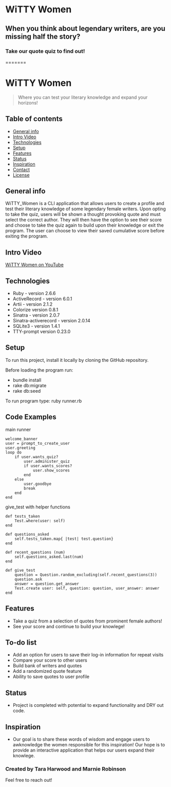 # WiTTY Women
## When you think about legendary writers, are you missing half the story?
### Take our quote quiz to find out!

=======
# WiTTY Women
> Where you can test your literary knowledge and expand your horizons!

## Table of contents
* [General info](#general-info)
* [Intro Video](#intro-video)
* [Technologies](#technologies)
* [Setup](#setup)
* [Features](#features)
* [Status](#status)
* [Inspiration](#inspiration)
* [Contact](#contact)
* [License](#license)

## General info
WiTTY_Women is a CLI application that allows users to create a profile and test their literary knowledge of some legendary female writers. Upon opting to take the quiz, users will be shown a thought provoking quote and must select the correct author. They will then have the option to see their score and choose to take the quiz again to build upon their knowledge or exit the program. The user can choose to view their saved cumulative score before exiting the program.

## Intro Video
[WiTTY Women on YouTube](https://www.youtube.com/TBD)

## Technologies
* Ruby - version 2.6.6
* ActiveRecord - version 6.0.1
* Artii - version 2.1.2
* Colorize version 0.8.1
* Sinatra - version 2.0.7
* Sinatra-activerecord - version 2.0.14
* SQLite3 - version 1.4.1
* TTY-prompt version 0.23.0

## Setup
To run this project, install it locally by cloning the GitHub repository. 

Before loading the program run:
* bundle install 
* rake db:migrate
* rake db:seed

To run program type: ruby runner.rb

## Code Examples

main runner

    welcome_banner
    user = prompt_to_create_user
    user.greeting
    loop do
        if user.wants_quiz?
            user.administer_quiz
            if user.wants_scores?        
                user.show_scores             
            end       
        else  
            user.goodbye    
            break    
        end 
    end  

give_test with helper functions
    
    def tests_taken
        Test.where(user: self)
    end

    def questions_asked
        self.tests_taken.map{ |test| test.question}
    end 
    
    def recent_questions (num)
        self.questions_asked.last(num)
    end   

    def give_test
        question = Question.random_excluding(self.recent_questions(3))
        question.ask
        answer = question.get_answer
        Test.create user: self, question: question, user_answer: answer
    end

## Features
* Take a quiz from a selection of quotes from prominent female authors!
* See your score and continue to build your knowlege!

## To-do list
* Add an option for users to save their log-in information for repeat visits
* Compare your score to other users
* Build bank of writers and quotes 
* Add a randomized quote feature
* Ability to save quotes to user profile

## Status
* Project is completed with potential to expand functionality and DRY out code.

## Inspiration
* Our goal is to share these words of wisdom and engage users to awknowledge the women responsible for this inspiration! Our hope is to provide an interactive application that helps our users expand their knowlege. 

### Created by Tara Harwood and Marnie Robinson
Feel free to reach out!
